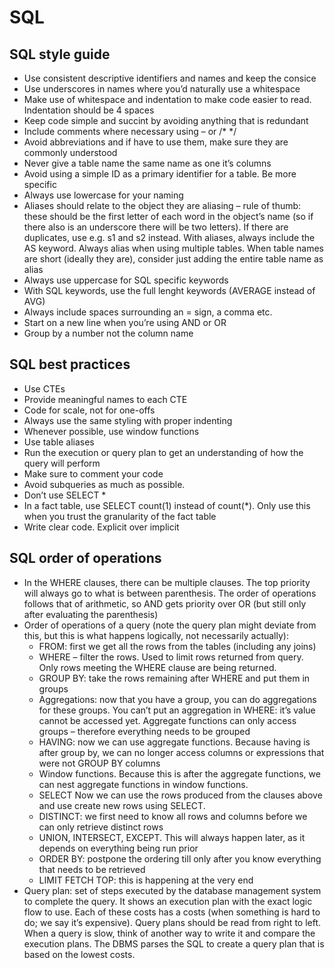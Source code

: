 # SQL

## SQL style guide 
- Use consistent descriptive identifiers and names and keep the consice 
- Use underscores in names where you’d naturally use a whitespace 
- Make use of whitespace and indentation to make code easier to read. Indentation should be 4 spaces
- Keep code simple and succint by avoiding anything that is redundant 
- Include comments where necessary using – or /* */
- Avoid abbreviations and if have to use them, make sure they are commonly understood
- Never give a table name the same name as one it’s columns 
- Avoid using a simple ID as a primary identifier for a table. Be more specific 
- Always use lowercase for your naming 
- Aliases should relate to the object they are aliasing – rule of thumb: these should be the first letter of each word in the object’s name (so if there also is an underscore there will be two letters). If there are duplicates, use e.g. s1 and s2 instead. With aliases, always include the AS keyword. Always alias when using multiple tables. When table names are short (ideally they are), consider just adding the entire table name as alias 
- Always use uppercase for SQL specific keywords
- With SQL keywords, use the full lenght keywords (AVERAGE instead of AVG)
- Always include spaces surrounding an = sign, a comma etc. 
- Start on a new line when you’re using AND or OR 
- Group by a number not the column name

## SQL best practices
- Use CTEs
- Provide meaningful names to each CTE 
- Code for scale, not for one-offs
- Always use the same styling with proper indenting 
- Whenever possible, use window functions
- Use table aliases
- Run the execution or query plan to get an understanding of how the query will perform
- Make sure to comment your code 
- Avoid subqueries as much as possible. 
- Don’t use SELECT *
- In a fact table, use SELECT count(1) instead of count(*). Only use this when you trust the granularity of the fact table
- Write clear code. Explicit over implicit

## SQL order of operations
- In the WHERE clauses, there can be multiple clauses. The top priority will always go to what is between parenthesis. The order of operations follows that of arithmetic, so AND gets priority over OR (but still only after evaluating the parenthesis)
- Order of operations of a query (note the query plan might deviate from this, but this is what happens logically, not necessarily actually):
    - FROM: first we get all the rows from the tables (including any joins)
    - WHERE – filter the rows. Used to limit rows returned from query. Only rows meeting the WHERE clause are being returned. 
    - GROUP BY: take the rows remaining after WHERE and put them in groups 
    - Aggregations: now that you have a group, you can do aggregations for these groups. You can’t put an aggregation in WHERE: it’s value cannot be accessed yet. Aggregate functions can only access groups – therefore everything needs to be grouped 
    - HAVING: now we can use aggregate functions. Because having is after group by, we can no longer access columns or expressions that were not GROUP BY columns 
    - Window functions. Because this is after the aggregate functions, we can nest aggregate functions in window functions. 
    - SELECT Now we can use the rows produced from the clauses above and use create new rows using SELECT. 
    - DISTINCT: we first need to know all rows and columns before we can only retrieve distinct rows
    - UNION, INTERSECT, EXCEPT. This will always happen later, as it depends on everything being run prior
    - ORDER BY: postpone the ordering till only after you know everything that needs to be retrieved
    - LIMIT FETCH TOP: this is happening at the very end  
- Query plan: set of steps executed by the database management system to complete the query. It shows an execution plan with the exact logic flow to use. Each of these costs has a costs (when something is hard to do; we say it’s expensive). Query plans should be read from right to left. When a query is slow, think of another way to write it and compare the execution plans. The DBMS parses the SQL to create a query plan that is based on the lowest costs.  